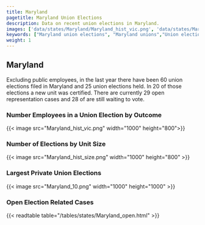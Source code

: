 ```yaml
---
title: Maryland
pagetitle: Maryland Union Elections
description: Data on recent union elections in Maryland.
images: ['data/states/Maryland/Maryland_hist_vic.png', 'data/states/Maryland/Maryland_hist_size.png', 'data/states/Maryland/Maryland_10.png']
keywords: ["Maryland union elections", "Maryland unions","Union elections"]
weight: 1
---
```

##  Maryland

Excluding public employees, in the last year there have been 60 union elections filed in Maryland and 25 union elections held. In 20 of those elections a new unit was certified. There are currently 29 open representation cases and 28 of are still waiting to vote.

### Number Employees in a Union Election by Outcome
{{< image src="Maryland_hist_vic.png" width="1000" height="800">}}

### Number of Elections by Unit Size
{{< image src="Maryland_hist_size.png" width="1000" height="800" >}}

### Largest Private Union Elections
{{< image src="Maryland_10.png" width="1000" height="1000"  >}}

### Open Election Related Cases
{{< readtable table="/tables/states/Maryland_open.html" >}}

